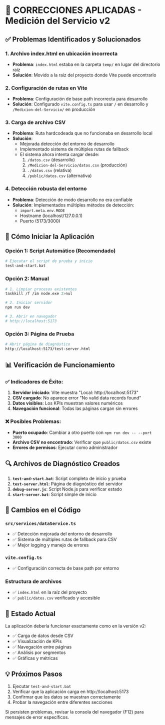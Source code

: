 # 🔧 CORRECCIONES APLICADAS - Medición del Servicio v2

## ✅ Problemas Identificados y Solucionados

### 1. **Archivo index.html en ubicación incorrecta**
- **Problema**: `index.html` estaba en la carpeta `temp/` en lugar del directorio raíz
- **Solución**: Movido a la raíz del proyecto donde Vite puede encontrarlo

### 2. **Configuración de rutas en Vite**
- **Problema**: Configuración de base path incorrecta para desarrollo
- **Solución**: Configurado `vite.config.ts` para usar `/` en desarrollo y `/Medicion-del-Servicio/` en producción

### 3. **Carga de archivo CSV**
- **Problema**: Ruta hardcodeada que no funcionaba en desarrollo local
- **Solución**: 
  - Mejorada detección del entorno de desarrollo
  - Implementado sistema de múltiples rutas de fallback
  - El sistema ahora intenta cargar desde:
    1. `/datos.csv` (desarrollo)
    2. `/Medicion-del-Servicio/datos.csv` (producción)
    3. `./datos.csv` (relativa)
    4. `/public/datos.csv` (alternativa)

### 4. **Detección robusta del entorno**
- **Problema**: Detección de modo desarrollo no era confiable
- **Solución**: Implementados múltiples métodos de detección:
  - `import.meta.env.MODE`
  - Hostname (localhost/127.0.0.1)
  - Puerto (5173/3000)

## 🚀 Cómo Iniciar la Aplicación

### Opción 1: Script Automático (Recomendado)
```bash
# Ejecutar el script de prueba y inicio
test-and-start.bat
```

### Opción 2: Manual
```bash
# 1. Limpiar procesos existentes
taskkill /f /im node.exe 2>nul

# 2. Iniciar servidor
npm run dev

# 3. Abrir en navegador
# http://localhost:5173
```

### Opción 3: Página de Prueba
```bash
# Abrir página de diagnóstico
http://localhost:5173/test-server.html
```

## 📊 Verificación de Funcionamiento

### ✅ Indicadores de Éxito:
1. **Servidor iniciado**: Vite muestra "Local: http://localhost:5173"
2. **CSV cargado**: No aparece error "No valid data records found"
3. **Datos visibles**: Los KPIs muestran valores numéricos
4. **Navegación funcional**: Todas las páginas cargan sin errores

### ❌ Posibles Problemas:
- **Puerto ocupado**: Cambiar a otro puerto con `npm run dev -- --port 3000`
- **Archivo CSV no encontrado**: Verificar que `public/datos.csv` existe
- **Errores de permisos**: Ejecutar como administrador

## 🔍 Archivos de Diagnóstico Creados

1. **`test-and-start.bat`**: Script completo de inicio y prueba
2. **`test-server.html`**: Página de diagnóstico del servidor
3. **`debug-server.js`**: Script Node.js para verificar estado
4. **`start-server.bat`**: Script simple de inicio

## 📝 Cambios en el Código

### `src/services/dataService.ts`
- ✅ Detección mejorada del entorno de desarrollo
- ✅ Sistema de múltiples rutas de fallback para CSV
- ✅ Mejor logging y manejo de errores

### `vite.config.ts`
- ✅ Configuración correcta de base path por entorno

### Estructura de archivos
- ✅ `index.html` en la raíz del proyecto
- ✅ `public/datos.csv` verificado y accesible

## 🎯 Estado Actual

La aplicación debería funcionar exactamente como en la versión v2:
- ✅ Carga de datos desde CSV
- ✅ Visualización de KPIs
- ✅ Navegación entre páginas
- ✅ Análisis por segmentos
- ✅ Gráficas y métricas

## 💡 Próximos Pasos

1. Ejecutar `test-and-start.bat`
2. Verificar que la aplicación carga en http://localhost:5173
3. Confirmar que los datos se muestran correctamente
4. Probar la navegación entre diferentes secciones

Si persisten problemas, revisar la consola del navegador (F12) para mensajes de error específicos.